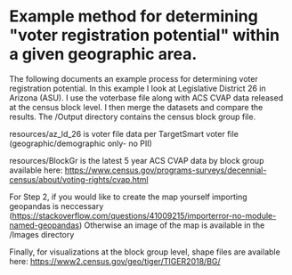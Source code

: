 # Example method for determining "voter registration potential" within a given geographic area.  
The following documents an example process for determining voter registration potential. In this example I look at Legislative District 26 in Arizona (ASU). I use the voterbase file along with ACS CVAP data released at the census block level.  I then merge the datasets and compare the results.  The /Output directory contains the census block group file.   

resources/az_ld_26 is voter file data per TargetSmart voter file (geographic/demographic only- no PII)

resources/BlockGr is the latest 5 year ACS CVAP data by block group available here: https://www.census.gov/programs-surveys/decennial-census/about/voting-rights/cvap.html

For Step 2, if you would like to create the map yourself importing geopandas is neccessary (https://stackoverflow.com/questions/41009215/importerror-no-module-named-geopandas) Otherwise an image of the map is available in the /Images directory

Finally, for visualizations at the block group level, shape files are available here: https://www2.census.gov/geo/tiger/TIGER2018/BG/
